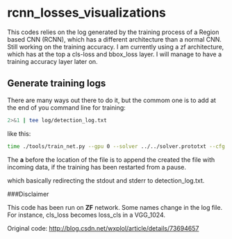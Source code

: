 # rcnn_losses_visualizations

This codes relies on the log generated by the training process of a Region based CNN (RCNN), which has a different architecture than a normal CNN. Still working on the training accuracy. I am currently using a zf architecture, which has at the top a cls-loss and bbox_loss layer. I will manage to have a training accuracy layer later on.

## Generate training logs

There are many ways out there to do it, but the commom one is to add at the end of you command line for training:

```bash
2>&1 | tee log/detection_log.txt
```
like this:

```bash
time ./tools/train_net.py --gpu 0 --solver ../../solver.prototxt --cfg ../../x.yml --weights ../../zf_iter_20.caffemodel --imdb imagenet_train --iter 20 2>&1 | tee -a log/my_modell.log
```
The __a__ before the location of the file is to append the created the file with incoming data, if the training has been restarted from a pause. 

which basically redirecting the stdout and stderr to detection_log.txt.

###Disclaimer

This code has been run on __ZF__ network. Some names change in the log file. For instance, cls\_loss becomes loss\_cls in a VGG_1024.

Original code: http://blog.csdn.net/wxplol/article/details/73694657
